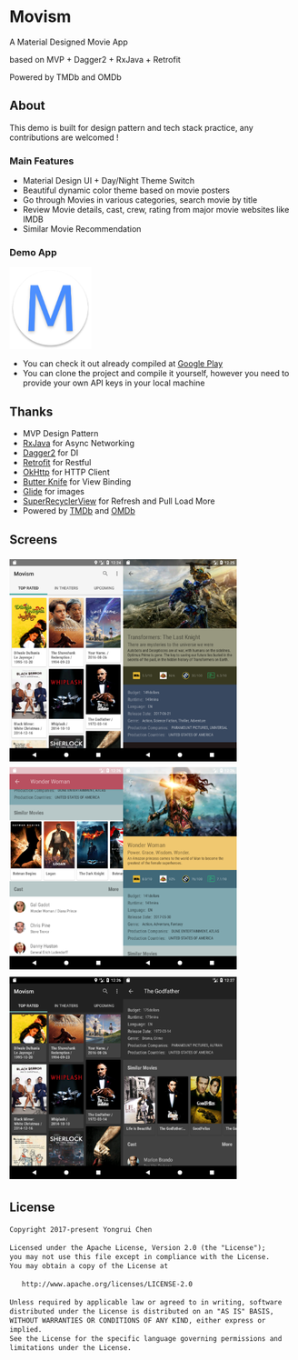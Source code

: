 # Movism

A Material Designed Movie App

based on MVP + Dagger2 + RxJava + Retrofit

Powered by TMDb and OMDb


## About

This demo is built for design pattern and tech stack practice, any contributions are  welcomed !


### Main Features
- Material Design UI +  Day/Night Theme Switch
- Beautiful dynamic color theme based on movie posters
- Go through Movies in various categories, search movie by title
- Review Movie details, cast, crew,  rating from major movie websites like IMDB
- Similar Movie Recommendation


### Demo App

<img src="./app/src/main/res/mipmap-xxhdpi/ic_launcher_round.png"/>

-  You can check it out already compiled at
[Google Play](https://play.google.com/store/apps/details?id=me.chenyongrui.movism)
- You can clone the project and compile it yourself, however you need to
 provide your own API keys in your local machine


## Thanks

- MVP Design Pattern
- [RxJava](https://github.com/ReactiveX/RxJava) for Async Networking
- [Dagger2](https://github.com/google/dagger) for DI
- [Retrofit](https://github.com/square/retrofit) for Restful
- [OkHttp](https://github.com/square/okhttp) for HTTP Client
- [Butter Knife](https://github.com/JakeWharton/butterknife) for View Binding
- [Glide](https://github.com/bumptech/glide) for images
- [SuperRecyclerView](https://github.com/Malinskiy/SuperRecyclerView) for Refresh and Pull Load More
- Powered by [TMDb](https://www.themoviedb.org) and [OMDb](http://www.omdbapi.com)

## Screens
<img src="./image/1.png" vspace="5" align= "left" width="200" height="356">
<img src="./image/2.png" vspace="5" align= "left"  width="200"  height="356">
<img src="./image/3.png"  vspace="5"    width="200"  height="356">
<img src="./image/4.png" vspace="5" align= "left" width="200"  height="356">
<img src="./image/5.png" vspace="5" align= "left" width="200"  height="356">
<img src="./image/6.png" vspace="5"   width="200"  height="356">



## License

```
Copyright 2017-present Yongrui Chen

Licensed under the Apache License, Version 2.0 (the "License");
you may not use this file except in compliance with the License.
You may obtain a copy of the License at

   http://www.apache.org/licenses/LICENSE-2.0

Unless required by applicable law or agreed to in writing, software
distributed under the License is distributed on an "AS IS" BASIS,
WITHOUT WARRANTIES OR CONDITIONS OF ANY KIND, either express or implied.
See the License for the specific language governing permissions and
limitations under the License.
```
